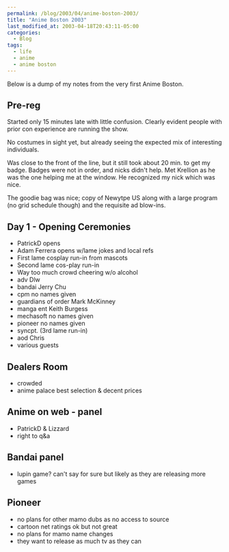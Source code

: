 ```yaml
---
permalink: /blog/2003/04/anime-boston-2003/
title: "Anime Boston 2003"
last_modified_at: 2003-04-18T20:43:11-05:00
categories:
  - Blog
tags:
  - life
  - anime
  - anime boston
---
```


Below is a dump of my notes from the very first Anime Boston.

## Pre-reg
Started only 15 minutes late with little confusion. Clearly evident people with prior con experience are running the show.

No costumes in sight yet, but already seeing the expected mix of interesting individuals.

Was close to the front of the line, but it still took about 20 min. to get my badge. Badges were not in order, and nicks
didn't help. Met Krellion as he was the one helping me at the window. He recognized my nick which was nice.

The goodie bag was nice; copy of Newytpe US along with a large program (no grid schedule though) and the requisite ad
blow-ins.

## Day 1 - Opening Ceremonies
* PatrickD opens
* Adam Ferrera opens w/lame jokes and local refs
* First lame cosplay run-in from mascots
* Second lame cos-play run-in
* Way too much crowd cheering w/o alcohol
* adv Dlw
* bandai Jerry Chu
* cpm no names given
* guardians of order Mark McKinney
* manga ent Keith Burgess
* mechasoft no names given
* pioneer no names given
* syncpt. (3rd lame run-in)
* aod Chris
* various guests

## Dealers Room
* crowded
* anime palace best selection & decent prices

## Anime on web - panel
* PatrickD & Lizzard
* right to q&a

## Bandai panel
* lupin game?  can't say for sure but likely as they are releasing more games

## Pioneer
* no plans for other mamo dubs as no access to source
* cartoon net ratings ok but not great
* no plans for mamo name changes
* they want to release as much tv as they can